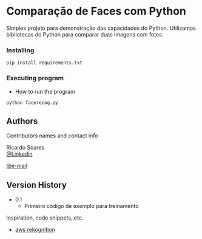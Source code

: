 # Comparação de Faces com Python

Simples projeto para demonstração das capacidades do Python. Utilizamos bibliotecas do Python para comparar duas imagens com fotos.

### Installing
```
pip install requirements.txt
```

### Executing program

* How to run the program
```
python facerecog.py
```

## Authors

Contributors names and contact info

Ricardo Soares  
[@Linkedin](https://www.linkedin.com/in/ricardo-do-amaral-soares-8378174/)

[@e-mail](ricardo.a.soares@global.ntt)

## Version History

* 0.1
    * Primeiro código de exemplo para treinamento

Inspiration, code snippets, etc.
* [aws rekognition](https://aws.amazon.com/pt/rekognition/)
